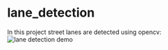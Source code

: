 # lane_detection
In this project street lanes are detected using opencv:
<img src="./lane_detection.gif" alt="lane detection demo">
